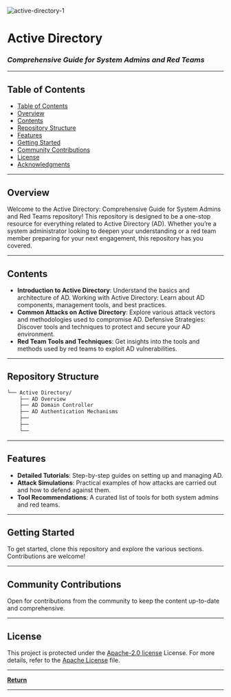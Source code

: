 ![active-directory-1](https://github.com/user-attachments/assets/c8bc515f-3b13-47cd-ba2a-6247d59f208d)
# Active Directory
### *Comprehensive Guide for System Admins and Red Teams*


---

## Table of Contents

- [ Table of Contents](#table-of-contents)
- [ Overview](#overview)
- [ Contents](#contents)
- [ Repository Structure](#repository-structure)
- [ Features](#features)
- [ Getting Started](#getting-started)
- [ Community Contributions](#community-contributions)
- [ License](#license)
- [ Acknowledgments](#acknowledgments)

---

## Overview

Welcome to the Active Directory: Comprehensive Guide for System Admins and Red Teams repository! This repository is designed to be a one-stop resource for everything related to Active Directory (AD). Whether you’re a system administrator looking to deepen your understanding or a red team member preparing for your next engagement, this repository has you covered.

---

## Contents

- **Introduction to Active Directory**: Understand the basics and architecture of AD.
  Working with Active Directory: Learn about AD components, management tools, and best practices.
- **Common Attacks on Active Directory**: Explore various attack vectors and methodologies used to compromise AD.
  Defensive Strategies: Discover tools and techniques to protect and secure your AD environment.
- **Red Team Tools and Techniques**: Get insights into the tools and methods used by red teams to exploit AD vulnerabilities.

---

## Repository Structure

```sh
└── Active Directory/
    ├── AD Overview
    ├── AD Domain Controller
    ├── AD Authentication Mechanisms
    ├──
    ├──
    └──

```

---

## Features

- **Detailed Tutorials**: Step-by-step guides on setting up and managing AD.
- **Attack Simulations**: Practical examples of how attacks are carried out and how to defend against them.
- **Tool Recommendations**: A curated list of tools for both system admins and red teams.

---

## Getting Started

To get started, clone this repository and explore the various sections. Contributions are welcome!

---

## Community Contributions

Open for contributions from the community to keep the content up-to-date and comprehensive.

---

## License

This project is protected under the [Apache-2.0 license](LICENSE) License. For more details, refer to the [Apache License](http://www.apache.org/licenses/LICENSE-2.0) file.

---

[**Return**](#Top)

---
